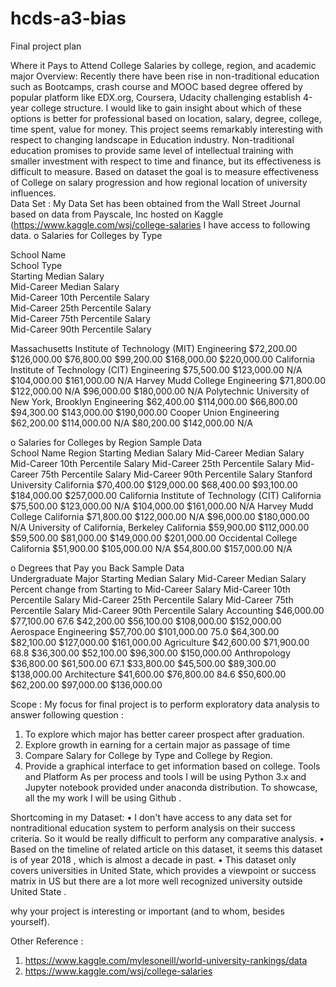 # hcds-a3-bias
Final project plan

Where it Pays to Attend College
Salaries by college, region, and academic major
Overview: 
Recently there have been rise in non-traditional education such as Bootcamps, crash course and MOOC based degree offered by popular platform like EDX.org, Coursera, Udacity challenging establish 4-year college structure. I would like to gain insight about which of these options is better for professional based on location, salary, degree, college, time spent, value for money. This project seems remarkably interesting with respect to changing landscape in Education industry. Non-traditional education promises to provide same level of intellectual training with smaller investment with respect to time and finance, but its effectiveness is difficult to measure. Based on dataset the goal is to measure effectiveness of College on salary progression and how regional location of university influences.  
Data Set :
My Data Set has been obtained from the Wall Street Journal based on data from Payscale, Inc hosted on Kaggle (https://www.kaggle.com/wsj/college-salaries
 I have access to following data. 
o	Salaries for Colleges by Type 
 
School Name   
School Type   
Starting Median Salary   
Mid-Career Median Salary   
Mid-Career 10th Percentile Salary   
Mid-Career 25th Percentile Salary   
Mid-Career 75th Percentile Salary   
Mid-Career 90th Percentile Salary   

Massachusetts Institute of Technology (MIT) 	Engineering 	$72,200.00 	$126,000.00 	$76,800.00 	$99,200.00 	$168,000.00 	$220,000.00 
California Institute of Technology (CIT) 	Engineering 	$75,500.00 	$123,000.00 	N/A 	$104,000.00 	$161,000.00 	N/A 
Harvey Mudd College 	Engineering 	$71,800.00 	$122,000.00 	N/A 	$96,000.00 	$180,000.00 	N/A 
Polytechnic University of New York, Brooklyn 	Engineering 	$62,400.00 	$114,000.00 	$66,800.00 	$94,300.00 	$143,000.00 	$190,000.00 
Cooper Union 	Engineering 	$62,200.00 	$114,000.00 	N/A 	$80,200.00 	$142,000.00 	N/A 
 
o	Salaries for Colleges by Region 
Sample Data  
School Name	Region	Starting Median Salary	Mid-Career Median Salary	Mid-Career 10th Percentile Salary	Mid-Career 25th Percentile Salary	Mid-Career 75th Percentile Salary	Mid-Career 90th Percentile Salary
Stanford University 	California 	$70,400.00 	$129,000.00 	$68,400.00 	$93,100.00 	$184,000.00 	$257,000.00 
California Institute of Technology (CIT) 	California 	$75,500.00 	$123,000.00 	N/A 	$104,000.00 	$161,000.00 	N/A 
Harvey Mudd College 	California 	$71,800.00 	$122,000.00 	N/A 	$96,000.00 	$180,000.00 	N/A 
University of California, Berkeley 	California 	$59,900.00 	$112,000.00 	$59,500.00 	$81,000.00 	$149,000.00 	$201,000.00 
Occidental College 	California 	$51,900.00 	$105,000.00 	N/A 	$54,800.00 	$157,000.00 	N/A 
 
 
o	Degrees that Pay you Back 
Sample Data  
Undergraduate Major	Starting Median Salary	Mid-Career Median Salary	Percent change from Starting to Mid-Career Salary	Mid-Career 10th Percentile Salary	Mid-Career 25th Percentile Salary	Mid-Career 75th Percentile Salary	Mid-Career 90th Percentile Salary
Accounting 	$46,000.00 	$77,100.00 	67.6 	$42,200.00 	$56,100.00 	$108,000.00 	$152,000.00 
Aerospace Engineering 	$57,700.00 	$101,000.00 	75.0 	$64,300.00 	$82,100.00 	$127,000.00 	$161,000.00 
Agriculture 	$42,600.00 	$71,900.00 	68.8 	$36,300.00 	$52,100.00 	$96,300.00 	$150,000.00 
Anthropology 	$36,800.00 	$61,500.00 	67.1 	$33,800.00 	$45,500.00 	$89,300.00 	$138,000.00 
Architecture 	$41,600.00 	$76,800.00 	84.6 	$50,600.00 	$62,200.00 	$97,000.00 	$136,000.00 
 
 
 Scope : 
My focus for final project is to perform exploratory data analysis to answer following question : 
 
1.	To explore which major has better career prospect after graduation. 
2.	Explore growth in earning for a certain major as passage of time 
3.	Compare Salary for College by Type and College by Region. 
4.	Provide a graphical interface to get information based on college. 
Tools and Platform 
As per process and tools I will be using Python 3.x and Jupyter notebook provided under anaconda distribution. 
To showcase, all the my work I will be using Github . 
  
Shortcoming in my Dataset: 
•	I don't have access to any data set for nontraditional education system to perform analysis on their success criteria. So it would be really difficult to perform any comparative analysis.
•	Based on the timeline of related article on this dataset, it seems this dataset is of year 2018 , which is almost a decade in past. 
•	This dataset only covers universities in United State, which provides a viewpoint or success matrix in US but there are a lot more well recognized university outside United State . 
 
 
why your project is interesting or important (and to whom, besides yourself).
 
Other Reference :
1.	https://www.kaggle.com/mylesoneill/world-university-rankings/data 
2.	https://www.kaggle.com/wsj/college-salaries

